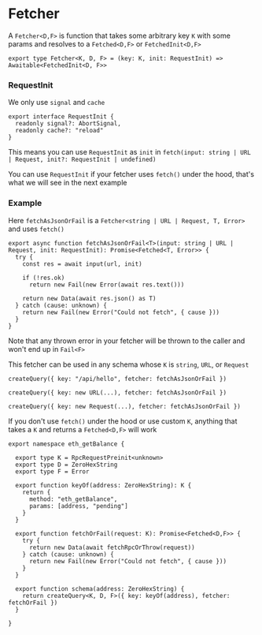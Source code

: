# Fetcher

A `Fetcher<D,F>` is function that takes some arbitrary key `K` with some params and resolves to a `Fetched<D,F>` or `FetchedInit<D,F>`

```tsx
export type Fetcher<K, D, F> = (key: K, init: RequestInit) => Awaitable<FetchedInit<D, F>>
```

### RequestInit

We only use `signal` and `cache`

```tsx
export interface RequestInit {
  readonly signal?: AbortSignal,
  readonly cache?: "reload"
}
```

This means you can use `RequestInit` as `init` in `fetch(input: string | URL | Request, init?: RequestInit | undefined)`

You can use `RequestInit` if your fetcher uses `fetch()` under the hood, that's what we will see in the next example

### Example

Here `fetchAsJsonOrFail` is a `Fetcher<string | URL | Request, T, Error>` and uses `fetch()`


```tsx
export async function fetchAsJsonOrFail<T>(input: string | URL | Request, init: RequestInit): Promise<Fetched<T, Error>> {
  try {
    const res = await input(url, init)
  
    if (!res.ok) 
      return new Fail(new Error(await res.text()))
  
    return new Data(await res.json() as T)
  } catch (cause: unknown) {
    return new Fail(new Error("Could not fetch", { cause }))
  }
}
```

Note that any thrown error in your fetcher will be thrown to the caller and won't end up in `Fail<F>`

This fetcher can be used in any schema whose `K` is `string`, `URL`, or `Request`

```tsx
createQuery({ key: "/api/hello", fetcher: fetchAsJsonOrFail })
```

```tsx
createQuery({ key: new URL(...), fetcher: fetchAsJsonOrFail })
```

```tsx
createQuery({ key: new Request(...), fetcher: fetchAsJsonOrFail })
```

If you don't use `fetch()` under the hood or use custom `K`, anything that takes a `K` and returns a `Fetched<D,F>` will work 

```tsx
export namespace eth_getBalance {

  export type K = RpcRequestPreinit<unknown>
  export type D = ZeroHexString
  export type F = Error

  export function keyOf(address: ZeroHexString): K {
    return {
      method: "eth_getBalance",
      params: [address, "pending"]
    }
  }

  export function fetchOrFail(request: K): Promise<Fetched<D,F>> {
    try {
      return new Data(await fetchRpcOrThrow(request))
    } catch (cause: unknown) {
      return new Fail(new Error("Could not fetch", { cause }))
    }
  }

  export function schema(address: ZeroHexString) {
    return createQuery<K, D, F>({ key: keyOf(address), fetcher: fetchOrFail })
  }

}
```